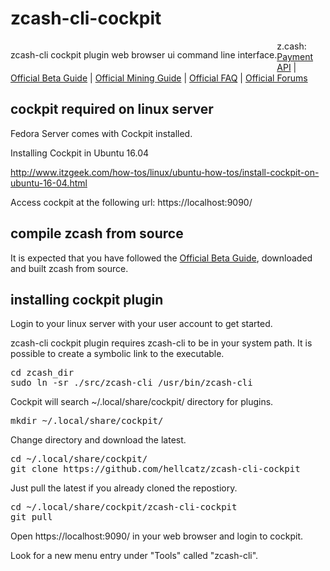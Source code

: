 # zcash-cli-cockpit
<p style="float: left;">zcash-cli cockpit plugin web browser ui command line interface.</p>

z.cash:
<a target="_blank" href="https://github.com/zcash/zcash/blob/v1.0.0-beta2/doc/payment-api.md">Payment API</a> |
<a target="_blank" href="https://github.com/zcash/zcash/wiki/Beta-Guide">Official Beta Guide</a> |
<a target="_blank" href="https://github.com/zcash/zcash/wiki/Mining-Guide">Official Mining Guide</a> |
<a target="_blank" href="https://z.cash/support/faq.html">Official FAQ</a> |
<a target="_blank" href="https://forum.z.cash/">Official Forums</a>

## cockpit required on linux server
Fedora Server comes with Cockpit installed.

Installing Cockpit in Ubuntu 16.04

http://www.itzgeek.com/how-tos/linux/ubuntu-how-tos/install-cockpit-on-ubuntu-16-04.html

Access cockpit at the following url: https://localhost:9090/

## compile zcash from source
<p>It is expected that you have followed the <a target="_blank" href="https://github.com/zcash/zcash/wiki/Beta-Guide">Official Beta Guide</a>, downloaded and built zcash from source.</p>

## installing cockpit plugin
Login to your linux server with your user account to get started.

<p>zcash-cli cockpit plugin requires zcash-cli to be in your system path. It is possible to create a symbolic link to the executable.</p>

<pre>cd zcash_dir
sudo ln -sr ./src/zcash-cli /usr/bin/zcash-cli</pre>

<p>Cockpit will search ~/.local/share/cockpit/ directory for plugins.</p>
<pre>mkdir ~/.local/share/cockpit/</pre>

<p>Change directory and download the latest.</p>
<pre>cd ~/.local/share/cockpit/
git clone https://github.com/hellcatz/zcash-cli-cockpit</pre>

<p>Just pull the latest if you already cloned the repostiory.</p>
<pre>cd ~/.local/share/cockpit/zcash-cli-cockpit
git pull</pre>

<p>Open https://localhost:9090/ in your web browser and login to cockpit.</p>
<p>Look for a new menu entry under "Tools" called "zcash-cli".</p>

